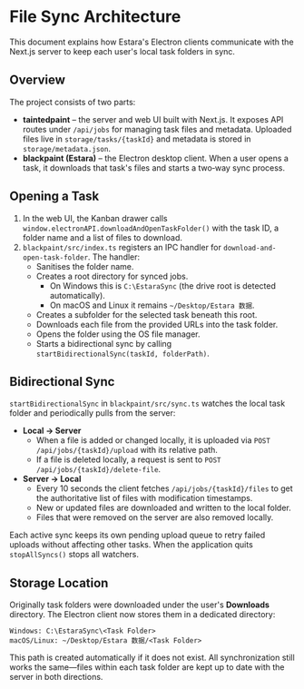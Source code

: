 # File Sync Architecture

This document explains how Estara's Electron clients communicate with the Next.js server to keep each user's local task folders in sync.

## Overview

The project consists of two parts:

- **taintedpaint** – the server and web UI built with Next.js. It exposes API routes under `/api/jobs` for managing task files and metadata. Uploaded files live in `storage/tasks/{taskId}` and metadata is stored in `storage/metadata.json`.
- **blackpaint (Estara)** – the Electron desktop client. When a user opens a task, it downloads that task's files and starts a two‑way sync process.

## Opening a Task

1. In the web UI, the Kanban drawer calls `window.electronAPI.downloadAndOpenTaskFolder()` with the task ID, a folder name and a list of files to download.
2. `blackpaint/src/index.ts` registers an IPC handler for `download-and-open-task-folder`. The handler:
   - Sanitises the folder name.
   - Creates a root directory for synced jobs.
     - On Windows this is `C:\EstaraSync` (the drive root is detected automatically).
     - On macOS and Linux it remains `~/Desktop/Estara 数据`.
   - Creates a subfolder for the selected task beneath this root.
   - Downloads each file from the provided URLs into the task folder.
   - Opens the folder using the OS file manager.
   - Starts a bidirectional sync by calling `startBidirectionalSync(taskId, folderPath)`.

## Bidirectional Sync

`startBidirectionalSync` in `blackpaint/src/sync.ts` watches the local task folder and periodically pulls from the server:

- **Local → Server**
  - When a file is added or changed locally, it is uploaded via `POST /api/jobs/{taskId}/upload` with its relative path.
  - If a file is deleted locally, a request is sent to `POST /api/jobs/{taskId}/delete-file`.
- **Server → Local**
  - Every 10 seconds the client fetches `/api/jobs/{taskId}/files` to get the authoritative list of files with modification timestamps.
  - New or updated files are downloaded and written to the local folder.
  - Files that were removed on the server are also removed locally.

Each active sync keeps its own pending upload queue to retry failed uploads without affecting other tasks. When the application quits `stopAllSyncs()` stops all watchers.

## Storage Location

Originally task folders were downloaded under the user's **Downloads** directory. The Electron client now stores them in a dedicated directory:

```
Windows: C:\EstaraSync\<Task Folder>
macOS/Linux: ~/Desktop/Estara 数据/<Task Folder>
```

This path is created automatically if it does not exist. All synchronization still works the same—files within each task folder are kept up to date with the server in both directions.

